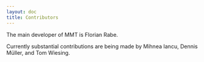 ```yaml
---
layout: doc
title: Contributors
---
```


The main developer of MMT is Florian Rabe.

Currently substantial contributions are being made by Mihnea Iancu, Dennis Müller, and Tom Wiesing.
